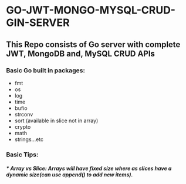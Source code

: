 # GO-JWT-MONGO-MYSQL-CRUD-GIN-SERVER

## This Repo consists of Go server with complete JWT, MongoDB and, MySQL CRUD APIs


### Basic Go built in packages:
  * fmt
  * os
  * log
  * time
  * bufio
  * strconv
  * sort (available in slice not in array)
  * crypto
  * math
  * strings...etc

### Basic Tips:
##### * Array vs Slice: Arrays will have fixed size where as slices have a dynamic size(can use append() to add new items).
